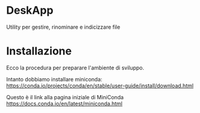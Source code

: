 # DeskApp
Utility per gestire, rinominare e indicizzare file

# Installazione

Ecco la procedura per preparare l'ambiente di sviluppo.

Intanto dobbiamo installare miniconda:
https://conda.io/projects/conda/en/stable/user-guide/install/download.html

Questo è il link alla pagina iniziale di MiniConda
https://docs.conda.io/en/latest/miniconda.html
